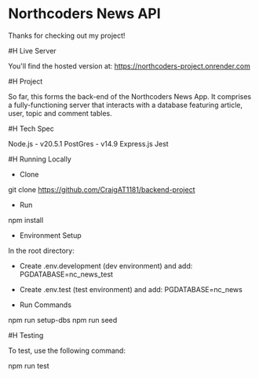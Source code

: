 # Northcoders News API

Thanks for checking out my project!

#H Live Server

You'll find the hosted version at:
https://northcoders-project.onrender.com

#H Project

So far, this forms the back-end of the Northcoders News App. It comprises a fully-functioning server that interacts with a database featuring article, user, topic and comment tables.

#H Tech Spec

Node.js - v20.5.1
PostGres - v14.9
Express.js
Jest

#H Running Locally

- Clone

git clone https://github.com/CraigAT1181/backend-project

- Run

npm install

- Environment Setup

In the root directory:

- Create .env.development (dev environment)
  and add: PGDATABASE=nc_news_test

- Create .env.test (test environment)
  and add: PGDATABASE=nc_news

* Run Commands

npm run setup-dbs
npm run seed

#H Testing

To test, use the following command:

npm run test
